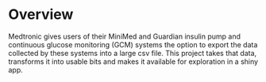 # Overview

Medtronic gives users of their MiniMed and Guardian insulin pump and continuous glucose monitoring (GCM) systems 
the option to export the data collected by these systems into a large csv file. 
This project takes that data, transforms it into usable bits and makes it available for exploration in a shiny app.
